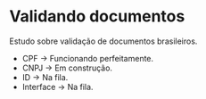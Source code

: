 # Validando documentos
Estudo sobre validação de documentos brasileiros. 
* CPF → Funcionando perfeitamente.
* CNPJ → Em construção.
* ID → Na fila.
* Interface → Na fila.
